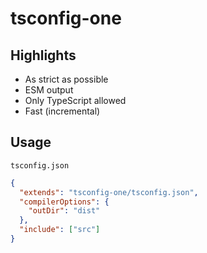 # tsconfig-one

## Highlights

- As strict as possible
- ESM output
- Only TypeScript allowed
- Fast (incremental)

## Usage

`tsconfig.json`

```json
{
  "extends": "tsconfig-one/tsconfig.json",
  "compilerOptions": {
    "outDir": "dist"
  },
  "include": ["src"]
}
```
